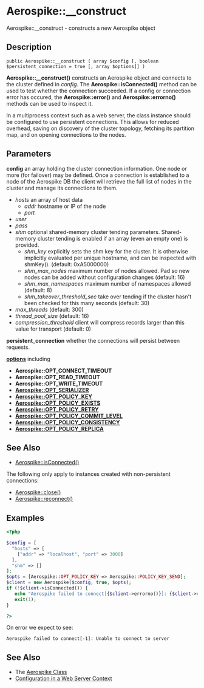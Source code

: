 
# Aerospike::__construct

Aerospike::__construct - constructs a new Aerospike object

## Description

```
public Aerospike::__construct ( array $config [, boolean $persistent_connection = true [, array $options]] )
```

**Aerospike::__construct()** constructs an Aerospike object and connects to the
cluster defined in *config*.  The **Aerospike::isConnected()** method can be used
to test whether the connection succeeded. If a config or connection error has
occured, the **Aerospike::error()** and **Aerospike::errorno()** methods can be used
to inspect it.

In a multiprocess context such as a web server, the class instance should be
configured to use persistent connections.  This allows for
reduced overhead, saving on discovery of the cluster topology, fetching its
partition map, and on opening connections to the nodes.

## Parameters

**config** an array holding the cluster connection information. One
node or more (for failover) may be defined. Once a connection is established to
a node of the Aerospike DB the client will retrieve the full list of nodes in the
cluster and manage its connections to them.

- *hosts* an array of host data
  - *addr* hostname or IP of the node
  - *port*
- *user*
- *pass*
- *shm* optional shared-memory cluster tending parameters.
Shared-memory cluster tending is enabled if an array (even an empty one) is provided.
  - *shm_key* explicitly sets the shm key for the cluster. It is otherwise implicitly evaluated per unique hostname, and can be inspected with shmKey(). (default: 0xA5000000)
  - *shm_max_nodes* maximum number of nodes allowed. Pad so new nodes can be added without configuration changes (default: 16)
  - *shm_max_namespaces* maximum number of namespaces allowed (default: 8)
  - *shm_takeover_threshold_sec* take over tending if the cluster hasn't been checked for this many seconds (default: 30)
- *max_threads* (default: 300)
- *thread_pool_size* (default: 16)
- *compression_threshold* client will compress records larger than this value for transport (default: 0)

**persistent_connection** whether the connections will persist between requests.

**[options](aerospike.md)** including
- **Aerospike::OPT_CONNECT_TIMEOUT**
- **Aerospike::OPT_READ_TIMEOUT**
- **Aerospike::OPT_WRITE_TIMEOUT**
- **[Aerospike::OPT_SERIALIZER](aerospike.md)**
- **[Aerospike::OPT_POLICY_KEY](http://www.aerospike.com/apidocs/c/db/d65/group__client__policies.html#gaa9c8a79b2ab9d3812876c3ec5d1d50ec)**
- **[Aerospike::OPT_POLICY_EXISTS](http://www.aerospike.com/apidocs/c/db/d65/group__client__policies.html#ga50b94613bcf416c9c2691c9831b89238)**
- **[Aerospike::OPT_POLICY_RETRY](http://www.aerospike.com/apidocs/c/db/d65/group__client__policies.html#gaa9730980a8b0eda8ab936a48009a6718)**
- **[Aerospike::OPT_POLICY_COMMIT_LEVEL](http://www.aerospike.com/apidocs/c/db/d65/group__client__policies.html#ga17faf52aeb845998e14ba0f3745e8f23)**
- **[Aerospike::OPT_POLICY_CONSISTENCY](http://www.aerospike.com/apidocs/c/db/d65/group__client__policies.html#ga34dbe8d01c941be845145af643f9b5ab)**
- **[Aerospike::OPT_POLICY_REPLICA](http://www.aerospike.com/apidocs/c/db/d65/group__client__policies.html#gabce1fb468ee9cbfe54b7ab834cec79ab)**

## See Also

- [Aerospike::isConnected()](aerospike_isconnected.md)

The following only apply to instances created with non-persistent connections:

- [Aerospike::close()](aerospike_close.md)
- [Aerospike::reconnect()](aerospike_reconnect.md)

## Examples

```php
<?php

$config = [
  "hosts" => [
    ["addr" => "localhost", "port" => 3000]
  ],
  "shm" => []
];
$opts = [Aerospike::OPT_POLICY_KEY => Aerospike::POLICY_KEY_SEND];
$client = new Aerospike($config, true, $opts);
if (!$client->isConnected()) {
   echo "Aerospike failed to connect[{$client->errorno()}]: {$client->error()}\n";
   exit(1);
}

?>
```

On error we expect to see:

```
Aerospike failed to connect[-1]: Unable to connect to server
```

## See Also

- The [Aerospike Class](aerospike.md)
- [Configuration in a Web Server Context](README.md#configuration-in-a-web-server-context)
